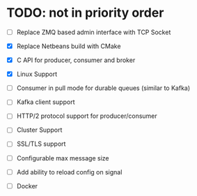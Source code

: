 
# TODO: not in priority order

- [ ] Replace ZMQ based admin interface with TCP Socket
- [X] Replace Netbeans build with CMake
- [X]  C API for producer, consumer and broker
- [X]  Linux Support
- [ ] Consumer in pull mode for durable queues (similar to Kafka)
- [ ] Kafka client support
- [ ] HTTP/2 protocol support for producer/consumer
- [ ] Cluster Support
- [ ] SSL/TLS support
- [ ] Configurable max message size
- [ ] Add ability to reload config on signal
- [ ] Docker




